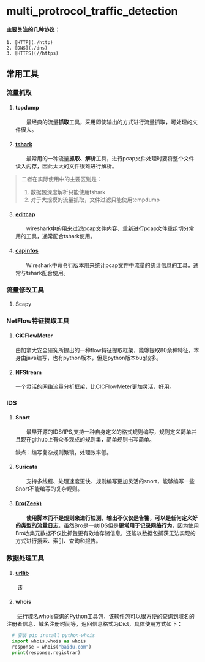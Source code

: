 # multi_protrocol_traffic_detection

#### 主要关注的几种协议：

    1. [HTTP](./http)
    2. [DNS](./dns)
    3. [HTTPS](//https)

## 常用工具

### 流量抓取 

1. #### tcpdump

   &emsp;&emsp;最经典的流量**抓取**工具，采用即使输出的方式进行流量抓取，可处理的文件很大。

2. #### [tshark](tools/tshark.md)

   &emsp;&emsp;最常用的一种流量**抓取、解析**工具，进行pcap文件处理时要将整个文件读入内存，因此太大的文件很难进行解析。

> 二者在实际使用中的主要区别是：
>
> 1. 数据包深度解析只能使用tshark
> 2. 对于大规模的流量抓取，文件过滤只能使用tcmpdump

3. #### [editcap](tools/editcap.md)

   &emsp;&emsp;wireshark中的用来过滤pcap文件内容、重新进行pcap文件重组切分常用的工具，通常配合tshark使用。

4. #### [capinfos](tools/capinfos.md)

   &emsp;&emsp;Wireshark中命令行版本用来统计pcap文件中流量的统计信息的工具，通常与tshark配合使用。



### 流量修改工具

1. Scapy



### NetFlow特征提取工具

1. #### CiCFlowMeter

   由加拿大安全研究所提出的一种flow特征提取框架，能够提取80余种特征，本身由java编写，也有python版本，但是python版本bug较多。

2. #### NFStream

   一个灵活的网络流量分析框架，比CICFlowMeter更加灵活，好用。

 

### IDS

1. #### Snort

   &emsp;&emsp;最早开源的IDS/IPS,支持一种自身定义的格式规则编写，规则定义简单并且现在github上有众多现成的规则集，简单规则书写简单。

   缺点：编写复杂规则繁琐，处理效率低。

2. #### Suricata

   &emsp;&emsp;支持多线程、处理速度更快、规则编写更加灵活的snort，能够编写一些Snort不能编写的复杂规则。

3. #### [Bro(Zeek)](./ids/zeek.md)

   &emsp;&emsp;**使用脚本而不是规则来进行检测**，**输出不仅仅是告警，可以是任何定义好的类型的流量日志**，虽然Bro是一款IDS但是**更常用于记录网络行为**，因为使用Bro收集元数据不仅比抓包更有效地存储信息，还能以数据包捕获无法实现的方式进行搜索、索引、查询和报告。
   
   
### 数据处理工具
1. #### [urllib](tools/urllib.md)
  &emsp;&emsp;该
  
2. #### whois
  &emsp;&emsp;进行域名whois查询的Python工具包，该软件包可以很方便的查询到域名的注册者信息、域名注册时间等，返回信息格式为Dict，具体使用方式如下：
~~~Python
  # 安装 pip install python-whois
  import whois.whois as whois
  response = whois("baidu.com")
  print(response.registrar)
~~~

